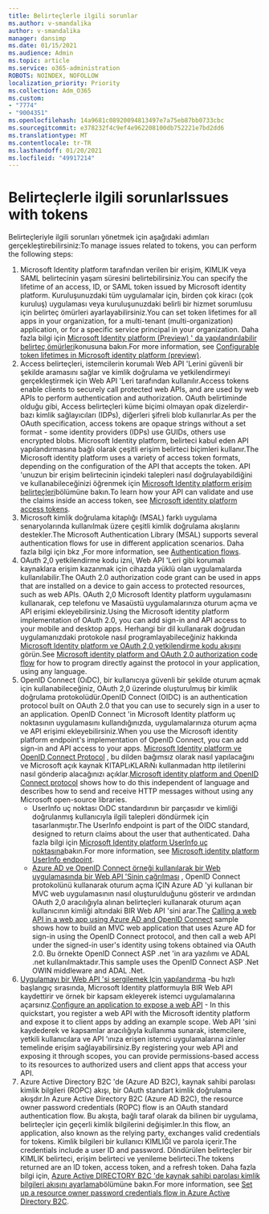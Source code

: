 ```yaml
---
title: Belirteçlerle ilgili sorunlar
ms.author: v-smandalika
author: v-smandalika
manager: dansimp
ms.date: 01/15/2021
ms.audience: Admin
ms.topic: article
ms.service: o365-administration
ROBOTS: NOINDEX, NOFOLLOW
localization_priority: Priority
ms.collection: Adm_O365
ms.custom:
- "7774"
- "9004351"
ms.openlocfilehash: 14a9681c08920094813497e7a75eb87bb0733cbc
ms.sourcegitcommit: e378232f4c9ef4e962208100db752221e7bd2dd6
ms.translationtype: MT
ms.contentlocale: tr-TR
ms.lasthandoff: 01/20/2021
ms.locfileid: "49917214"
---
```

# <a name="issues-with-tokens"></a><span data-ttu-id="d54ff-102">Belirteçlerle ilgili sorunlar</span><span class="sxs-lookup"><span data-stu-id="d54ff-102">Issues with tokens</span></span>

<span data-ttu-id="d54ff-103">Belirteçleriyle ilgili sorunları yönetmek için aşağıdaki adımları gerçekleştirebilirsiniz:</span><span class="sxs-lookup"><span data-stu-id="d54ff-103">To manage issues related to tokens, you can perform the following steps:</span></span>

1. <span data-ttu-id="d54ff-104">Microsoft Identity platform tarafından verilen bir erişim, KIMLIK veya SAML belirtecinin yaşam süresini belirtebilirsiniz.</span><span class="sxs-lookup"><span data-stu-id="d54ff-104">You can specify the lifetime of an access, ID, or SAML token issued by Microsoft identity platform.</span></span> <span data-ttu-id="d54ff-105">Kuruluşunuzdaki tüm uygulamalar için, birden çok kiracı (çok kuruluş) uygulaması veya kuruluşunuzdaki belirli bir hizmet sorumlusu için belirteç ömürleri ayarlayabilirsiniz.</span><span class="sxs-lookup"><span data-stu-id="d54ff-105">You can set token lifetimes for all apps in your organization, for a multi-tenant (multi-organization) application, or for a specific service principal in your organization.</span></span> <span data-ttu-id="d54ff-106">Daha fazla bilgi için [Microsoft Identity platform (Preview) ' da yapılandırılabilir belirteç ömürleri](https://docs.microsoft.com/azure/active-directory/develop/active-directory-configurable-token-lifetimes)konusuna bakın.</span><span class="sxs-lookup"><span data-stu-id="d54ff-106">For more information, see [Configurable token lifetimes in Microsoft identity platform (preview)](https://docs.microsoft.com/azure/active-directory/develop/active-directory-configurable-token-lifetimes).</span></span>
2. <span data-ttu-id="d54ff-107">Access belirteçleri, istemcilerin korumalı Web API 'Lerini güvenli bir şekilde aramasını sağlar ve kimlik doğrulama ve yetkilendirmeyi gerçekleştirmek için Web API 'Leri tarafından kullanılır.</span><span class="sxs-lookup"><span data-stu-id="d54ff-107">Access tokens enable clients to securely call protected web APIs, and are used by web APIs to perform authentication and authorization.</span></span> <span data-ttu-id="d54ff-108">OAuth belirtiminde olduğu gibi, Access belirteçleri küme biçimi olmayan opak dizelerdir-bazı kimlik sağlayıcıları (IDPs), diğerleri şifreli blob kullanırlar.</span><span class="sxs-lookup"><span data-stu-id="d54ff-108">As per the OAuth specification, access tokens are opaque strings without a set format - some identity providers (IDPs) use GUIDs, others use encrypted blobs.</span></span> <span data-ttu-id="d54ff-109">Microsoft Identity platform, belirteci kabul eden API yapılandırmasına bağlı olarak çeşitli erişim belirteci biçimleri kullanır.</span><span class="sxs-lookup"><span data-stu-id="d54ff-109">The Microsoft identity platform uses a variety of access token formats, depending on the configuration of the API that accepts the token.</span></span> <span data-ttu-id="d54ff-110">API 'unuzun bir erişim belirtecinin içindeki talepleri nasıl doğrulayabildiğini ve kullanabileceğinizi öğrenmek için [Microsoft Identity platform erişim belirteçleri](https://docs.microsoft.com/azure/active-directory/develop/userinfo#calling-the-userinfo-endpoint)bölümüne bakın.</span><span class="sxs-lookup"><span data-stu-id="d54ff-110">To learn how your API can validate and use the claims inside an access token, see [Microsoft identity platform access tokens](https://docs.microsoft.com/azure/active-directory/develop/userinfo#calling-the-userinfo-endpoint).</span></span>
3. <span data-ttu-id="d54ff-111">Microsoft kimlik doğrulama kitaplığı (MSAL) farklı uygulama senaryolarında kullanılmak üzere çeşitli kimlik doğrulama akışlarını destekler.</span><span class="sxs-lookup"><span data-stu-id="d54ff-111">The Microsoft Authentication Library (MSAL) supports several authentication flows for use in different application scenarios.</span></span> <span data-ttu-id="d54ff-112">Daha fazla bilgi için bkz [.](https://docs.microsoft.com/azure/active-directory/develop/msal-authentication-flows#how-each-flow-emits-tokens-and-codes)</span><span class="sxs-lookup"><span data-stu-id="d54ff-112">For more information, see [Authentication flows](https://docs.microsoft.com/azure/active-directory/develop/msal-authentication-flows#how-each-flow-emits-tokens-and-codes).</span></span>
4. <span data-ttu-id="d54ff-113">OAuth 2,0 yetkilendirme kodu izni, Web API 'Leri gibi korumalı kaynaklara erişim kazanmak için cihazda yüklü olan uygulamalarda kullanılabilir.</span><span class="sxs-lookup"><span data-stu-id="d54ff-113">The OAuth 2.0 authorization code grant can be used in apps that are installed on a device to gain access to protected resources, such as web APIs.</span></span> <span data-ttu-id="d54ff-114">OAuth 2,0 Microsoft Identity platform uygulamasını kullanarak, cep telefonu ve Masaüstü uygulamalarınıza oturum açma ve API erişimi ekleyebilirsiniz.</span><span class="sxs-lookup"><span data-stu-id="d54ff-114">Using the Microsoft identity platform implementation of OAuth 2.0, you can add sign-in and API access to your mobile and desktop apps.</span></span> <span data-ttu-id="d54ff-115">Herhangi bir dil kullanarak doğrudan uygulamanızdaki protokole nasıl programlayabileceğiniz hakkında [Microsoft Identity platform ve OAuth 2,0 yetkilendirme kodu akışını](https://docs.microsoft.com/azure/active-directory/develop/v2-oauth2-auth-code-flow#refresh-the-access-token) görün.</span><span class="sxs-lookup"><span data-stu-id="d54ff-115">See [Microsoft identity platform and OAuth 2.0 authorization code flow](https://docs.microsoft.com/azure/active-directory/develop/v2-oauth2-auth-code-flow#refresh-the-access-token) for how to program directly against the protocol in your application, using any language.</span></span>
5. <span data-ttu-id="d54ff-116">OpenID Connect (OıDC), bir kullanıcıya güvenli bir şekilde oturum açmak için kullanabileceğiniz, OAuth 2,0 üzerinde oluşturulmuş bir kimlik doğrulama protokolüdür.</span><span class="sxs-lookup"><span data-stu-id="d54ff-116">OpenID Connect (OIDC) is an authentication protocol built on OAuth 2.0 that you can use to securely sign in a user to an application.</span></span> <span data-ttu-id="d54ff-117">OpenID Connect 'in Microsoft Identity platform uç noktasının uygulamasını kullandığınızda, uygulamalarınıza oturum açma ve API erişimi ekleyebilirsiniz.</span><span class="sxs-lookup"><span data-stu-id="d54ff-117">When you use the Microsoft identity platform endpoint's implementation of OpenID Connect, you can add sign-in and API access to your apps.</span></span> <span data-ttu-id="d54ff-118">[Microsoft Identity platform ve OpenID Connect Protocol](https://docs.microsoft.com/azure/active-directory/develop/v2-protocols-oidc#send-the-sign-in-request) , bu dilden bağımsız olarak nasıl yapılacağını ve Microsoft açık kaynak KITAPLıKLARıNı kullanmadan http iletilerini nasıl gönderip alacağınızı açıklar.</span><span class="sxs-lookup"><span data-stu-id="d54ff-118">[Microsoft identity platform and OpenID Connect protocol](https://docs.microsoft.com/azure/active-directory/develop/v2-protocols-oidc#send-the-sign-in-request) shows how to do this independent of language and describes how to send and receive HTTP messages without using any Microsoft open-source libraries.</span></span>
    - <span data-ttu-id="d54ff-119">UserInfo uç noktası OıDC standardının bir parçasıdır ve kimliği doğrulanmış kullanıcıyla ilgili talepleri döndürmek için tasarlanmıştır.</span><span class="sxs-lookup"><span data-stu-id="d54ff-119">The UserInfo endpoint is part of the OIDC standard, designed to return claims about the user that authenticated.</span></span> <span data-ttu-id="d54ff-120">Daha fazla bilgi için [Microsoft Identity platform UserInfo uç noktasına](https://docs.microsoft.com/azure/active-directory/develop/userinfo#consider-use-an-id-token-instead)bakın.</span><span class="sxs-lookup"><span data-stu-id="d54ff-120">For more information, see [Microsoft identity platform UserInfo endpoint](https://docs.microsoft.com/azure/active-directory/develop/userinfo#consider-use-an-id-token-instead).</span></span>
    - <span data-ttu-id="d54ff-121">[Azure AD ve OpenID Connect örneği kullanılarak bir Web uygulamasında bir Web API 'Sinin çağrılması](https://docs.microsoft.com/samples/azure-samples/active-directory-dotnet-webapp-webapi-openidconnect/active-directory-dotnet-webapp-webapi-openidconnect/) , OpenID Connect protokolünü kullanarak oturum açma IÇIN Azure AD 'yi kullanan bir MVC web uygulamasının nasıl oluşturulduğunu gösterir ve ardından OAuth 2,0 aracılığıyla alınan belirteçleri kullanarak oturum açan kullanıcının kimliği altındaki BIR Web API 'sini arar.</span><span class="sxs-lookup"><span data-stu-id="d54ff-121">The [Calling a web API in a web app using Azure AD and OpenID Connect](https://docs.microsoft.com/samples/azure-samples/active-directory-dotnet-webapp-webapi-openidconnect/active-directory-dotnet-webapp-webapi-openidconnect/) sample shows how to build an MVC web application that uses Azure AD for sign-in using the OpenID Connect protocol, and then call a web API under the signed-in user's identity using tokens obtained via OAuth 2.0.</span></span> <span data-ttu-id="d54ff-122">Bu örnekte OpenID Connect ASP .net 'in ara yazılımı ve ADAL .net kullanılmaktadır.</span><span class="sxs-lookup"><span data-stu-id="d54ff-122">This sample uses the OpenID Connect ASP .Net OWIN middleware and ADAL .Net.</span></span>
6. <span data-ttu-id="d54ff-123">[Uygulamayı bir Web API 'si sergilemek Için yapılandırma](https://docs.microsoft.com/azure/active-directory/develop/quickstart-configure-app-expose-web-apis) -bu hızlı başlangıç sırasında, Microsoft Identity platformuyla BIR Web API kaydettirir ve örnek bir kapsam ekleyerek istemci uygulamalarına açarsınız.</span><span class="sxs-lookup"><span data-stu-id="d54ff-123">[Configure an application to expose a web API](https://docs.microsoft.com/azure/active-directory/develop/quickstart-configure-app-expose-web-apis) - In this quickstart, you register a web API with the Microsoft identity platform and expose it to client apps by adding an example scope.</span></span> <span data-ttu-id="d54ff-124">Web API 'sini kaydederek ve kapsamlar aracılığıyla kullanıma sunarak, istemcilere, yetkili kullanıcılara ve API 'ınıza erişen istemci uygulamalarına izinler temelinde erişim sağlayabilirsiniz.</span><span class="sxs-lookup"><span data-stu-id="d54ff-124">By registering your web API and exposing it through scopes, you can provide permissions-based access to its resources to authorized users and client apps that access your API.</span></span>
7. <span data-ttu-id="d54ff-125">Azure Active Directory B2C 'de (Azure AD B2C), kaynak sahibi parolası kimlik bilgileri (ROPC) akışı, bir OAuth standart kimlik doğrulama akışdır.</span><span class="sxs-lookup"><span data-stu-id="d54ff-125">In Azure Active Directory B2C (Azure AD B2C), the resource owner password credentials (ROPC) flow is an OAuth standard authentication flow.</span></span> <span data-ttu-id="d54ff-126">Bu akışta, bağlı taraf olarak da bilinen bir uygulama, belirteçler için geçerli kimlik bilgilerini değişimler.</span><span class="sxs-lookup"><span data-stu-id="d54ff-126">In this flow, an application, also known as the relying party, exchanges valid credentials for tokens.</span></span> <span data-ttu-id="d54ff-127">Kimlik bilgileri bir kullanıcı KIMLIĞI ve parola içerir.</span><span class="sxs-lookup"><span data-stu-id="d54ff-127">The credentials include a user ID and password.</span></span> <span data-ttu-id="d54ff-128">Döndürülen belirteçler bir KIMLIK belirteci, erişim belirteci ve yenileme belirteci.</span><span class="sxs-lookup"><span data-stu-id="d54ff-128">The tokens returned are an ID token, access token, and a refresh token.</span></span> <span data-ttu-id="d54ff-129">Daha fazla bilgi için, [Azure Active DIRECTORY B2C 'de kaynak sahibi parolası kimlik bilgileri akışını ayarlama](https://docs.microsoft.com/azure/active-directory-b2c/add-ropc-policy?tabs=app-reg-ga&pivots=b2c-user-flow)bölümüne bakın.</span><span class="sxs-lookup"><span data-stu-id="d54ff-129">For more information, see [Set up a resource owner password credentials flow in Azure Active Directory B2C](https://docs.microsoft.com/azure/active-directory-b2c/add-ropc-policy?tabs=app-reg-ga&pivots=b2c-user-flow).</span></span> 


